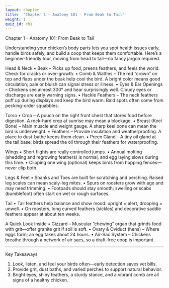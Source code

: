 ```yaml
---
layout: chapter
title:  "Chapter 1 – Anatomy 101 - From Beak to Tail"
weight: 1
quiz_id: ch1
---
```


Chapter 1 – Anatomy 101: From Beak to Tail

Understanding your chicken’s body parts lets you spot health issues early, handle birds safely, and build a coop that keeps them comfortable. Here’s a beginner-friendly tour, moving from head to tail—no fancy jargon required.

Head & Neck
•	Beak – Picks up food, preens feathers, and feels the world. Check for cracks or over-growth.
•	Comb & Wattles – The red “crown” on top and flaps under the beak help cool the bird. A bright color means good circulation; pale or bluish can signal stress or illness.
•	Eyes & Ear Openings – Chickens see almost 300° and hear surprisingly well. Cloudy eyes or discharge are early warning signs.
•	Hackle Feathers – The neck feathers puff up during displays and keep the bird warm. Bald spots often come from pecking-order squabbles.

Torso
•	Crop – A pouch on the right front chest that stores food before digestion. A rock-hard crop at sunrise may mean a blockage.
•	Breast (Keel Bone) – Main muscle and weight gauge. A sharp keel bone can mean the bird is underweight.
•	Feathers – Provide insulation and weatherproofing. A place to dust-bathe keeps them clean.
•	Preen Gland – A tiny oil gland at the tail base; birds spread the oil through their feathers for waterproofing.

Wings
•	Short flights are really controlled jumps.
•	Annual molting (shedding and regrowing feathers) is normal, and egg laying slows during this time.
•	Clipping one wing (optional) keeps birds from hopping fences—never clip both.

Legs & Feet
•	Shanks and Toes are built for scratching and perching. Raised leg scales can mean scaly-leg mites.
•	Spurs on roosters grow with age and may need trimming.
•	Footpads should stay smooth; swelling or scabs (bumblefoot) often start on wet or rough surfaces.

Tail
•	Tail feathers help balance and show mood: upright = alert, drooping = unwell.
•	On roosters, long curved feathers (sickles) and decorative saddle feathers appear at about ten weeks.

A Quick Look Inside
•	Gizzard – Muscular “chewing” organ that grinds food with grit—offer granite grit if soil is soft.
•	Ovary & Oviduct (hens) – Where eggs form; an egg takes about 24 hours.
•	Air-Sac System – Chickens breathe through a network of air sacs, so a draft-free coop is important.
________________________________________
Key Takeaways
1.	Look, listen, and feel your birds often—early detection saves vet bills.
2.	Provide grit, dust baths, and varied perches to support natural behavior.
3.	Bright eyes, shiny feathers, a sturdy stance, and a vibrant comb are all signs of a healthy chicken.


